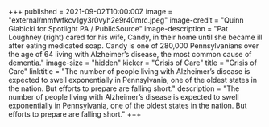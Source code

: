 +++
published = 2021-09-02T10:00:00Z
image = "external/mmfwfkcv1gy3r0vyh2e9r40mrc.jpeg"
image-credit = "Quinn Glabicki for Spotlight PA / PublicSource"
image-description = "Pat Loughney (right) cared for his wife, Candy, in their home until she became ill after eating medicated soap. Candy is one of 280,000 Pennsylvanians over the age of 64 living with Alzheimer’s disease, the most common cause of dementia."
image-size = "hidden"
kicker = "Crisis of Care"
title = "Crisis of Care"
linktitle = "The number of people living with Alzheimer’s disease is expected to swell exponentially in Pennsylvania, one of the oldest states in the nation. But efforts to prepare are falling short."
description = "The number of people living with Alzheimer’s disease is expected to swell exponentially in Pennsylvania, one of the oldest states in the nation. But efforts to prepare are falling short."
+++
